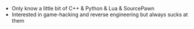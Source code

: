 - Only know a little bit of C++ & Python & Lua & SourcePawn
- Interested in game-hacking and reverse engineering but always sucks at them

<!---
decades42/decades42 is a ✨ special ✨ repository because its `README.md` (this file) appears on your GitHub profile.
You can click the Preview link to take a look at your changes.
--->
